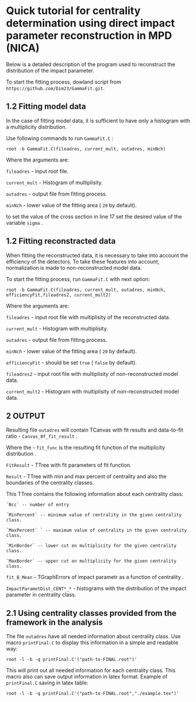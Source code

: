 # Quick tutorial for centrality determination using direct impact parameter reconstruction in MPD (NICA)

Below is a detailed description of the program used to reconstruct the distribution of the impact parameter.

To start the fitting process, dowland script from `https://github.com/Dim23/GammaFit.git`.

## 1.2 Fitting model data

In the case of fitting model data, it is sufficient to have only a histogram with a multiplicity distribution.

Use following commands to run `GammaFit.C` :

    root -b GammaFit.C(fileadres, current_mult, outadres, minNch)

Where the arguments are:

`fileadres` - input root file.

`current_mult` - Histogram of multiplisity.

`outadres` - output file from fitting process.

`minNch` - lower value of the fitting area ( `20` by default).

to set the value of the cross section in line 17 set the desired value of the variable `sigma` .

## 1.2 Fitting reconstracted data

When fitting the reconstructed data, it is necessary to take into account the efficiency of the detectors. To take these features into account, normalization is made to non-reconstructed model data.

To start the fitting process, run `GammaFit.C` with next option:

    root -b GammaFit.C(fileadres, current_mult, outadres, minNch, efficiencyFit,fileadres2, current_mult2)

Where the arguments are:

`fileadres` - input root file with multiplisity of the reconstructed data.

`current_mult` - Histogram with multiplisity.

`outadres` - output file from fitting process.

`minNch` - lower value of the fitting area ( `20` by default).

`efficiencyFit` - should be set `true` ( `false` by default).

`fileadres2` - input root file with multiplisity of non-reconstructed model data.

`current_mult2` - Histogram with multiplisity of non-reconstructed model data.

## 2 OUTPUT

Resulting file `outadres` will contain TCanvas with fit results and data-to-fit ratio - `Canvas_0f_fit_result` .

 Where the - `fit_func` is the resulting fit function of the multiplicity distribution .

`FitResult` - TTree with fit parameters of fit function.

`Result` - TTree with min and max percent of centrality and also the boundaries of the centrality classes.

This TTree contains the following information about each centrality class:

    `Ncc` -- number of entry

    `MinPercent` -- minimum value of centrality in the given centrality class.

    `MaxPercent` ` -- maximum value of centrality in the given centrality class.

    `MinBorder` -- lower cut on multiplicity for the given centrality class.

    `MaxBorder` -- upper cut on multiplicity for the given centrality class.

`fit_B_Mean` - TGraphErrors of impact parametr as a function of centrality .

`ImpactParametDist_CENT*_*` - histograms with the distribution of the impact parameter in centrality class.

## 2.1 Using centrality classes provided from the framework in the analysis

The file `outadres` have all needed information about centrality class.
Use macro `printFinal.C` to display this information in a simple and readable way:

 `root -l -b -q printFinal.C'("path-to-FINAL.root")'`

This will print out all needed information for each centrality class.
This macro also can save output information in latex format.
Example of `printFinal.C` saving in latex table:

 `root -l -b -q printFinal.C'("path-to-FINAL.root","./example.tex")'`
